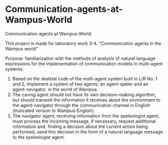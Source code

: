 # Communication-agents-at-Wampus-World

Communication agents at Wampus-World

This project is made for laboratory work 3-4. "Communication agents in the Wampus world"

Purpose: familiarization with the methods of analysis of natural language expressions for the implementation of communication models in multi-agent systems.

1. Based on the skeletal code of the multi-agent system built in L/R No. 1 and 2, implement a system of two agents: an agent-speler and an agent-navigator, in the world    of Wampus.
2. The caving agent should not have its own decision-making algorithm, but should transmit the information it receives about the environment to the agent-navigator           through the communication channel in English (truncated version to Wampus-English).
3. The navigator agent, receiving information from the speleologist agent, must process the incoming message, if necessary, request additional information and, finding a    decision about the current action being performed, send this decision in the form of a natural language message to the speleologist agent.
